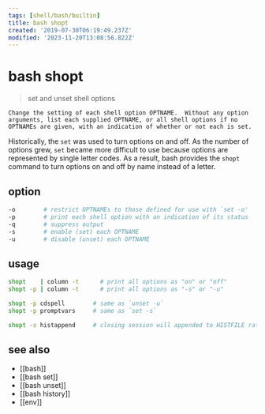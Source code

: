 ```yaml
---
tags: [shell/bash/builtin]
title: bash shopt
created: '2019-07-30T06:19:49.237Z'
modified: '2023-11-20T13:08:56.822Z'
---
```


# bash shopt

> set and unset shell options

    Change the setting of each shell option OPTNAME.  Without any option
    arguments, list each supplied OPTNAME, or all shell options if no
    OPTNAMEs are given, with an indication of whether or not each is set.


Historically, the `set` was used to turn options on and off. As the number of options grew, `set` became more difficult to use because options are represented by single letter codes. 
As a result, bash provides the `shopt` command to turn options on and off by name instead of a letter. 

## option

```sh
-o        # restrict OPTNAMEs to those defined for use with `set -o'
-p        # print each shell option with an indication of its status
-q        # suppress output
-s        # enable (set) each OPTNAME
-u        # disable (unset) each OPTNAME
```

## usage

```sh
shopt    | column -t      # print all options as "on" or "off"
shopt -p | column -t      # print all options as "-s" or "-u"

shopt -p cdspell        # same as `unset -u`
shopt -p promptvars     # same as `set -s`

shopt -s histappend     # closing session will appended to HISTFILE rather than overwriting it
```

## see also

- [[bash]]
- [[bash set]]
- [[bash unset]]
- [[bash history]]
- [[env]]
